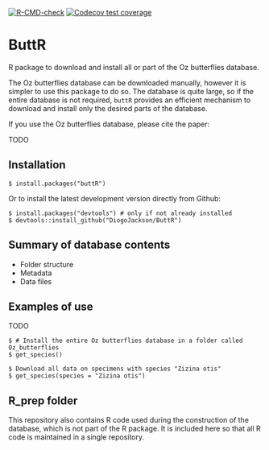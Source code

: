 <!-- badges: start -->
[![R-CMD-check](https://github.com/DiogoJackson/ButtR/actions/workflows/R-CMD-check.yaml/badge.svg)](https://github.com/DiogoJackson/ButtR/actions/workflows/R-CMD-check.yaml)
[![Codecov test coverage](https://codecov.io/gh/DiogoJackson/ButtR/graph/badge.svg)](https://app.codecov.io/gh/DiogoJackson/ButtR)
<!-- badges: end -->

# ButtR

R package to download and install all or part of the Oz butterflies database.

The Oz butterflies database can be downloaded manually, however it is simpler to
use this package to do so. The database is quite large, so if the
entire database is not required, `buttR` provides an efficient mechanism to download
and install only the desired parts of the database.

If you use the Oz butterflies database, please cite the paper:

TODO

## Installation

    $ install.packages("buttR")

Or to install the latest development version directly from Github:

    $ install.packages("devtools") # only if not already installed
    $ devtools::install_github("DiogoJackson/ButtR")

## Summary of database contents

* Folder structure
* Metadata
* Data files

## Examples of use

TODO

    $ # Install the entire Oz butterflies database in a folder called Oz_butterflies
    $ get_species()
    
    $ Download all data on specimens with species "Zizina otis"
    $ get_species(species = "Zizina otis")

## R_prep folder

This repository also contains R code used during the construction of 
the database, which is not part of the R package. It is included here 
so that all R code is maintained in a single repository.
